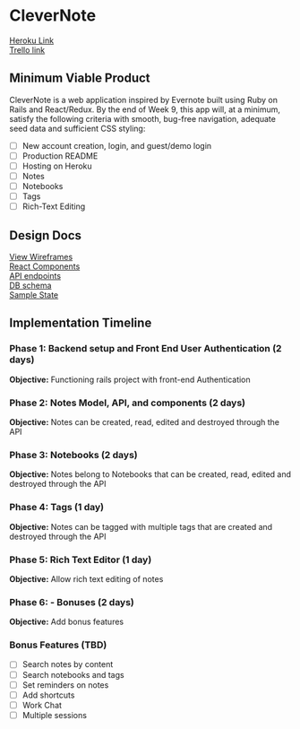 # CleverNote #

<a href="https://guarded-fjord-61038.herokuapp.com/">Heroku Link</a>
<br />
<a href="https://trello.com/b/KlfGkxLX/clevernote">Trello link</a>

## Minimum Viable Product ##

<p>CleverNote is a web application inspired by Evernote built using Ruby on Rails and React/Redux. By the end of Week 9, this app will, at a minimum, satisfy the following criteria with smooth, bug-free navigation, adequate seed data and sufficient CSS styling:</p>

- [ ] New account creation, login, and guest/demo login
- [ ] Production README
- [ ] Hosting on Heroku
- [ ] Notes
- [ ] Notebooks
- [ ] Tags
- [ ] Rich-Text Editing

## Design Docs ##

[View Wireframes](https://github.com/achen118/full-stack-project/tree/master/docs/wireframes)
<br />
[React Components](https://github.com/achen118/full-stack-project/blob/master/docs/component-hierarchy.md)
<br />
[API endpoints](https://github.com/achen118/full-stack-project/blob/master/docs/api-endpoints.md)
<br />
[DB schema](https://github.com/achen118/full-stack-project/blob/master/docs/schema.md)
<br />
[Sample State](https://github.com/achen118/full-stack-project/blob/master/docs/sample-state.md)

## Implementation Timeline ##

### Phase 1: Backend setup and Front End User Authentication (2 days) ###

**Objective:** Functioning rails project with front-end Authentication

### Phase 2: Notes Model, API, and components (2 days) ###

**Objective:** Notes can be created, read, edited and destroyed through the API

### Phase 3: Notebooks (2 days) ###

**Objective:** Notes belong to Notebooks that can be created, read, edited and destroyed through the API

### Phase 4: Tags (1 day) ###

**Objective:** Notes can be tagged with multiple tags that are created and destroyed through the API

### Phase 5: Rich Text Editor (1 day) ###

**Objective:** Allow rich text editing of notes

### Phase 6: - Bonuses (2 days)

**Objective:** Add bonus features

### Bonus Features (TBD) ###

- [ ] Search notes by content
- [ ] Search notebooks and tags
- [ ] Set reminders on notes
- [ ] Add shortcuts
- [ ] Work Chat
- [ ] Multiple sessions
